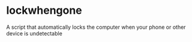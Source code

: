 # lockwhengone
A script that automatically locks the computer when your phone or other device is undetectable
